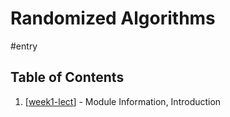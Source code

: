 # Randomized Algorithms

#entry

## Table of Contents
1. [[week1-lect]] - Module Information, Introduction

[//begin]: # "Autogenerated link references for markdown compatibility"
[week1-lect]: week1-lect "Randomized Algorithms Week 1"
[//end]: # "Autogenerated link references"